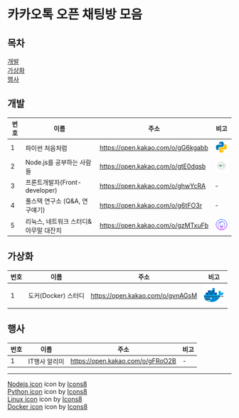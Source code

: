 # 카카오톡 오픈 채팅방 모음
## 목차

[개발](#개발)   
[가상화](#가상화)   
[행사](#행사)   

## 개발
|번호|이름|주소|비고|
|---------------|---|---------------------|-----|
|1|파이썬 처음처럼|https://open.kakao.com/o/gG6kgabb|![ex_screenshot](./assets//python.png)|
|2|Node.js를 공부하는 사람들|https://open.kakao.com/o/gtE0dqsb|![ex_screenshot](./assets//nodejs.png)|
|3|프론트개발자(Front-developer)|https://open.kakao.com/o/ghwYcRA| - |
|4|풀스택 연구소 (Q&A, 연구얘기)|https://open.kakao.com/o/g6tFO3r| - |
|5|리눅스, 네트워크 스터디&아무말 대잔치|https://open.kakao.com/o/gzMTxuFb|![ex_screenshot](./assets//linux.png)|

## 가상화
|번호|이름|주소|비고|
|---------------|---|---------------------|-----|
|1|도커(Docker) 스터디|https://open.kakao.com/o/gvnAGsM|![ex_screenshot](./assets//docker.png)|

## 행사
|번호|이름|주소|비고|
|---------------|---|---------------------|-----|
|1|IT행사 알리미|https://open.kakao.com/o/gFRoO2B| - |

<hr>
<a target="_blank" href="https://icons8.com/icons/set/nodejs">Nodejs icon</a> icon by <a target="_blank" href="https://icons8.com">Icons8</a><br>   
<a target="_blank" href="https://icons8.com/icons/set/python">Python icon</a> icon by <a target="_blank" href="https://icons8.com">Icons8</a><br>
<a target="_blank" href="https://icons8.com/icons/set/linux--v1">Linux icon</a> icon by <a target="_blank" href="https://icons8.com">Icons8</a><br>
<a target="_blank" href="https://icons8.com/icons/set/docker">Docker icon</a> icon by <a target="_blank" href="https://icons8.com">Icons8</a><br>


